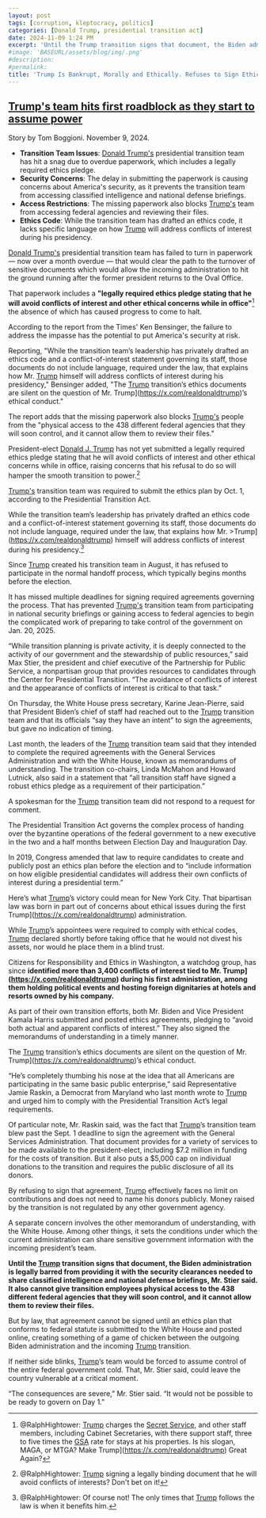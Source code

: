 ```yaml
---
layout: post
tags: [corruption, kleptocracy, politics]
categories: [Donald Trump, presidential transition act]
date: 2024-11-09 1:24 PM
excerpt: 'Until the Trump transition signs that document, the Biden administration is legally barred from providing it with the security clearances needed to share classified intelligence and national defense briefings. It also cannot give transition employees physical access to the 438 different federal agencies that they will soon control, and it cannot allow them to review their files. But by law, that agreement cannot be signed until an ethics plan that conforms to federal statute is submitted to the White House and posted online, creating something of a game of chicken between the outgoing Biden administration and the incoming Trump transition.'
#image: 'BASEURL/assets/blog/img/.png'
#description:
#permalink:
title: 'Trump Is Bankrupt, Morally and Ethically. Refuses to Sign Ethics Statement Legislated Prompted By His Lifetime of Lies'
---
```



## [Trump's team hits first roadblock as they start to assume power](https://www.rawstory.com/trump-ethics-paperwork/)
Story by Tom Boggioni. November 9, 2024.

- **Transition Team Issues**: [Donald Trump's](https://x.com/realdonaldtrump) presidential transition team has hit a snag due to overdue paperwork, which includes a legally required ethics pledge.
- **Security Concerns**: The delay in submitting the paperwork is causing concerns about America's security, as it prevents the transition team from accessing classified intelligence and national defense briefings.
- **Access Restrictions**: The missing paperwork also blocks [Trump's](https://x.com/realdonaldtrump) team from accessing federal agencies and reviewing their files.
- **Ethics Code**: While the transition team has drafted an ethics code, it lacks specific language on how [Trump](https://x.com/realdonaldtrump) will address conflicts of interest during his presidency.

[Donald Trump's](https://x.com/realdonaldtrump) presidential transition team has failed to turn in paperwork –– now over a month overdue — that would clear the path to the turnover of sensitive documents which would allow the incoming administration to hit the ground running after the former president returns to the Oval Office.

That paperwork includes a **"legally required ethics pledge stating that he will avoid conflicts of interest and other ethical concerns while in office"**[^31] the absence of which has caused progress to come to halt.

[^31]: @RalphHightower: [Trump](https://x.com/realdonaldtrump) charges the [Secret Service](https://www.secretservice.gov/), and other staff members, including Cabinet Secretaries, with there support staff, three to five times the [GSA](https://www.gsa.gov/) rate for stays at his properties. Is his slogan, MAGA, or MTGA? Make Trump](https://x.com/realdonaldtrump) Great Again?

According to the report from the Times' Ken Bensinger, the failure to address the impasse has the potential to put America's security at risk.

Reporting, "While the transition team’s leadership has privately drafted an ethics code and a conflict-of-interest statement governing its staff, those documents do not include language, required under the law, that explains how Mr. [Trump](https://x.com/realdonaldtrump) himself will address conflicts of interest during his presidency," Bensinger added, "The [Trump](https://x.com/realdonaldtrump) transition’s ethics documents are silent on the question of Mr. Trump](https://x.com/realdonaldtrump)’s ethical conduct."

The report adds that the missing paperwork also blocks [Trump's](https://x.com/realdonaldtrump) people from the "physical access to the 438 different federal agencies that they will soon control, and it cannot allow them to review their files."

President-elect [Donald J. Trump](https://x.com/realdonaldtrump) has not yet submitted a legally required ethics pledge stating that he will avoid conflicts of interest and other ethical concerns while in office, raising concerns that his refusal to do so will hamper the smooth transition to power.[^81]

[^81]: @RalphHightower: [Trump](https://x.com/realdonaldtrump) signing a legally binding document that he will avoid conflicts of interests? Don't bet on it!

[Trump's](https://x.com/realdonaldtrump) transition team was required to submit the ethics plan by Oct. 1, according to the Presidential Transition Act.

While the transition team’s leadership has privately drafted an ethics code and a conflict-of-interest statement governing its staff, those documents do not include language, required under the law, that explains how Mr. >Trump](https://x.com/realdonaldtrump) himself will address conflicts of interest during his presidency.[^101]

[^101]: @RalphHightower: Of course not! The only times that [Trump](https://x.com/realdonaldtrump) follows the law is when it benefits him.

Since [Trump](https://x.com/realdonaldtrump) created his transition team in August, it has refused to participate in the normal handoff process, which typically begins months before the election.

It has missed multiple deadlines for signing required agreements governing the process. That has prevented [Trump's](https://x.com/realdonaldtrump) transition team from participating in national security briefings or gaining access to federal agencies to begin the complicated work of preparing to take control of the government on Jan. 20, 2025.

“While transition planning is private activity, it is deeply connected to the activity of our government and the stewardship of public resources,” said Max Stier, the president and chief executive of the Partnership for Public Service, a nonpartisan group that provides resources to candidates through the Center for Presidential Transition. “The avoidance of conflicts of interest and the appearance of conflicts of interest is critical to that task.”

On Thursday, the White House press secretary, Karine Jean-Pierre, said that President Biden’s chief of staff had reached out to the [Trump](https://x.com/realdonaldtrump) transition team and that its officials “say they have an intent” to sign the agreements, but gave no indication of timing.

Last month, the leaders of the [Trump](https://x.com/realdonaldtrump) transition team said that they intended to complete the required agreements with the General Services Administration and with the White House, known as memorandums of understanding. The transition co-chairs, Linda McMahon and Howard Lutnick, also said in a statement that “all transition staff have signed a robust ethics pledge as a requirement of their participation.”

A spokesman for the [Trump](https://x.com/realdonaldtrump) transition team did not respond to a request for comment.

The Presidential Transition Act governs the complex process of handing over the byzantine operations of the federal government to a new executive in the two and a half months between Election Day and Inauguration Day.

In 2019, Congress amended that law to require candidates to create and publicly post an ethics plan before the election and to “include information on how eligible presidential candidates will address their own conflicts of interest during a presidential term.”

Here’s what [Trump](https://x.com/realdonaldtrump)’s victory could mean for New York City.
That bipartisan law was born in part out of concerns about ethical issues during the first Trump](https://x.com/realdonaldtrump) administration.

While [Trump](https://x.com/realdonaldtrump)’s appointees were required to comply with ethical codes, [Trump](https://x.com/realdonaldtrump) declared shortly before taking office that he would not divest his assets, nor would he place them in a blind trust.

Citizens for Responsibility and Ethics in Washington, a watchdog group, has since **identified more than 3,400 conflicts of interest tied to Mr. Trump](https://x.com/realdonaldtrump) during his first administration, among them holding political events and hosting foreign dignitaries at hotels and resorts owned by his company.**

As part of their own transition efforts, both Mr. Biden and Vice President Kamala Harris submitted and posted ethics agreements, pledging to “avoid both actual and apparent conflicts of interest.” They also signed the memorandums of understanding in a timely manner.

The [Trump](https://x.com/realdonaldtrump) transition’s ethics documents are silent on the question of Mr. Trump](https://x.com/realdonaldtrump)’s ethical conduct.

“He’s completely thumbing his nose at the idea that all Americans are participating in the same basic public enterprise,” said Representative Jamie Raskin, a Democrat from Maryland who last month wrote to [Trump](https://x.com/realdonaldtrump) and urged him to comply with the Presidential Transition Act’s legal requirements.

Of particular note, Mr. Raskin said, was the fact that [Trump](https://x.com/realdonaldtrump)’s transition team blew past the Sept. 1 deadline to sign the agreement with the General Services Administration. That document provides for a variety of services to be made available to the president-elect, including $7.2 million in funding for the costs of transition. But it also puts a $5,000 cap on individual donations to the transition and requires the public disclosure of all its donors.

By refusing to sign that agreement, [Trump](https://x.com/realdonaldtrump) effectively faces no limit on contributions and does not need to name his donors publicly. Money raised by the transition is not regulated by any other government agency.

A separate concern involves the other memorandum of understanding, with the White House. Among other things, it sets the conditions under which the current administration can share sensitive government information with the incoming president’s team.

**Until the [Trump](https://x.com/realdonaldtrump) transition signs that document, the Biden administration is legally barred from providing it with the security clearances needed to share classified intelligence and national defense briefings, Mr. Stier said. It also cannot give transition employees physical access to the 438 different federal agencies that they will soon control, and it cannot allow them to review their files.**

But by law, that agreement cannot be signed until an ethics plan that conforms to federal statute is submitted to the White House and posted online, creating something of a game of chicken between the outgoing Biden administration and the incoming [Trump](https://x.com/realdonaldtrump) transition.

If neither side blinks, [Trump](https://x.com/realdonaldtrump)’s team would be forced to assume control of the entire federal government cold. That, Mr. Stier said, could leave the country vulnerable at a critical moment.

“The consequences are severe,” Mr. Stier said. “It would not be possible to be ready to govern on Day 1.”
